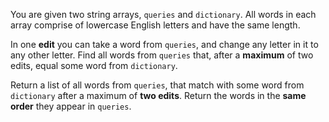 You are given two string arrays, `queries` and `dictionary`. All words in each array comprise of lowercase English letters and have the same length.

In one **edit** you can take a word from `queries`, and change any letter in it to any other letter. Find all words from `queries` that, after a **maximum** of two edits, equal some word from `dictionary`.

Return a list of all words from `queries`, that match with some word from `dictionary` after a maximum of **two edits**. Return the words in the **same order** they appear in `queries`.